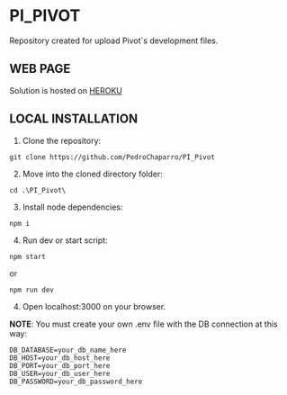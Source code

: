 # PI_PIVOT
Repository created for upload Pivot´s development files. 

## WEB PAGE

Solution is hosted on [HEROKU](https://pivot-proyecto-integrador.herokuapp.com/signup)

## LOCAL INSTALLATION

1. Clone the repository: 

```shell script
git clone https://github.com/PedroChaparro/PI_Pivot
```

2. Move into the cloned directory folder: 

```shell script
cd .\PI_Pivot\
```

3. Install node dependencies: 

```shell script
npm i
```

4. Run dev or start script: 

```shell script
npm start
```
or

```shell script
npm run dev
```

4. Open localhost:3000 on your browser.

**NOTE**: You must create your own .env file with the DB connection at this way: 

```shell script
DB_DATABASE=your_db_name_here
DB_HOST=your_db_host_here
DB_PORT=your_db_port_here
DB_USER=your_db_user_here
DB_PASSWORD=your_db_password_here
```

